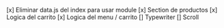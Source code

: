 [x] Eliminar data.js del index para usar module
[x] Section de productos
[x] Logica del carrito
[x] Logica del menu / carrito
[] Typewriter
[] Scroll